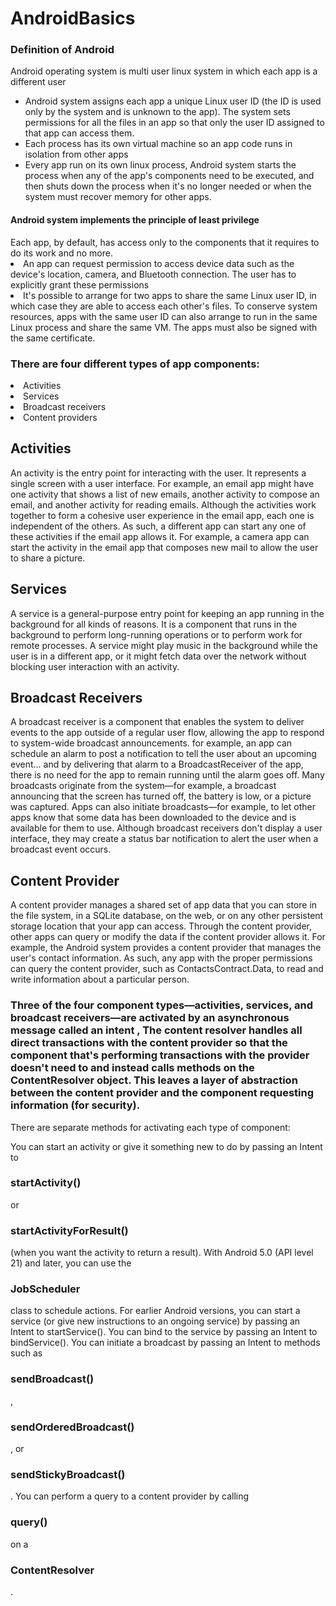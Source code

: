 <h1> AndroidBasics </h1>
<h3>Definition of Android</h3>
Android operating system is multi user linux system in which each app is a different user
<ul>
  <li> Android system assigns each app a unique Linux user ID (the ID is used only by the system and is unknown to the app). The system sets permissions for all the files in an app so that only the user ID assigned to that app can access them.</li>
  <li>Each process has its own virtual machine so an app code runs in isolation from other apps</li>
  <li>Every app run on its own linux process, Android system starts the process when any of the app's components need to be executed, and then shuts down the process when it's no longer needed or when the system must recover memory for other apps.</li>
</ul>

<h4> Android system implements the principle of least privilege </h4>
Each app, by default, has access only to the components that it requires to do its work and no more.

<li> An app can request permission to access device data such as the device's location, camera, and Bluetooth connection. The user has to explicitly grant these permissions</li>

<li> It's possible to arrange for two apps to share the same Linux user ID, in which case they are able to access each other's files. To conserve system resources, apps with the same user ID can also arrange to run in the same Linux process and share the same VM. The apps must also be signed with the same certificate. </li>

<h3> There are four different types of app components: </h3>

<li>Activities </li>
<li> Services </li>
<li> Broadcast receivers </li>
<li> Content providers </li>

<h2> Activities </h2>
An activity is the entry point for interacting with the user. It represents a single screen with a user interface. 
For example, an email app might have one activity that shows a list of new emails, another activity to compose an email, and another activity for reading emails. Although the activities work together to form a cohesive user experience in the email app, each one is independent of the others. As such, a different app can start any one of these activities if the email app allows it. For example, a camera app can start the activity in the email app that composes new mail to allow the user to share a picture.

<h2> Services </h2>
A service is a general-purpose entry point for keeping an app running in the background for all kinds of reasons. It is a component that runs in the background to perform long-running operations or to perform work for remote processes. A service might play music in the background while the user is in a different app, or it might fetch data over the network without blocking user interaction with an activity. 

<h2> Broadcast Receivers </h2>
A broadcast receiver is a component that enables the system to deliver events to the app outside of a regular user flow, allowing the app to respond to system-wide broadcast announcements.  for example, an app can schedule an alarm to post a notification to tell the user about an upcoming event... and by delivering that alarm to a BroadcastReceiver of the app, there is no need for the app to remain running until the alarm goes off. Many broadcasts originate from the system—for example, a broadcast announcing that the screen has turned off, the battery is low, or a picture was captured. Apps can also initiate broadcasts—for example, to let other apps know that some data has been downloaded to the device and is available for them to use. Although broadcast receivers don't display a user interface, they may create a status bar notification to alert the user when a broadcast event occurs.

<h2> Content Provider </h2>

A content provider manages a shared set of app data that you can store in the file system, in a SQLite database, on the web, or on any other persistent storage location that your app can access. Through the content provider, other apps can query or modify the data if the content provider allows it. For example, the Android system provides a content provider that manages the user's contact information. As such, any app with the proper permissions can query the content provider, such as ContactsContract.Data, to read and write information about a particular person. 

<h3>Three of the four component types—activities, services, and broadcast receivers—are activated by an asynchronous message called an intent  , The content resolver handles all direct transactions with the content provider so that the component that's performing transactions with the provider doesn't need to and instead calls methods on the ContentResolver object. This leaves a layer of abstraction between the content provider and the component requesting information (for security). </h3>

There are separate methods for activating each type of component:

You can start an activity or give it something new to do by passing an Intent to <h3> startActivity()  </h3> or <h3> startActivityForResult() </h3> (when you want the activity to return a result).
With Android 5.0 (API level 21) and later, you can use the <h3>JobScheduler</h3> class to schedule actions. For earlier Android versions, you can start a service (or give new instructions to an ongoing service) by passing an Intent to startService(). You can bind to the service by passing an Intent to bindService().
You can initiate a broadcast by passing an Intent to methods such as <h3> sendBroadcast()</h3> , <h3> sendOrderedBroadcast()</h3>, or <h3> sendStickyBroadcast() </h3>.
You can perform a query to a content provider by calling <h3> query() </h3> on a <h3> ContentResolver</h3>.
